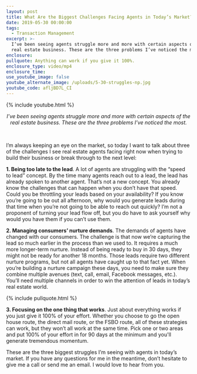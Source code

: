 ```yaml
---
layout: post
title: What Are the Biggest Challenges Facing Agents in Today’s Market?
date: 2019-05-30 00:00:00
tags:
  - Transaction Management
excerpt: >-
  I’ve been seeing agents struggle more and more with certain aspects of the
  real estate business. These are the three problems I’ve noticed the most.
enclosure:
pullquote: Anything can work if you give it 100%.
enclosure_type: video/mp4
enclosure_time:
use_youtube_image: false
youtube_alternate_image: /uploads/5-30-struggles-np.jpg
youtube_code: afljBD7L_CI
---
```


{% include youtube.html %}

<center><em>I&rsquo;ve been seeing agents struggle more and more with certain aspects of the real estate business. These are the three problems I&rsquo;ve noticed the most.</em></center>

&nbsp;

I’m always keeping an eye on the market, so today I want to talk about three of the challenges I see real estate agents facing right now when trying to build their business or break through to the next level:

**1\. Being too late to the lead**. A lot of agents are struggling with the “speed to lead” concept. By the time many agents reach out to a lead, the lead has already spoken to another agent. That’s not a new concept. You already know the challenges that can happen when you don’t have that speed. Could you be throttling your leads based on your availability? If you know you’re going to be out all afternoon, why would you generate leads during that time when you’re not going to be able to reach out quickly? I’m not a proponent of turning your lead flow off, but you do have to ask yourself why would you have them if you can’t use them.

**2\. Managing consumers’ nurture demands**. The demands of agents have changed with our consumers. The challenge is that now we’re capturing the lead so much earlier in the process than we used to. It requires a much more longer-term nurture. Instead of being ready to buy in 30 days, they might not be ready for another 18 months. Those leads require two different nurture programs, but not all agents have caught up to that fact yet. When you’re building a nurture campaign these days, you need to make sure they combine multiple avenues (text, call, email, Facebook messages, etc.). You’ll need multiple channels in order to win the attention of leads in today’s real estate world.

{% include pullquote.html %}

**3\. Focusing on the one thing that works**. Just about everything works if you just give it 100% of your effort. Whether you choose to go the open house route, the direct mail route, or the FSBO route, all of these strategies can work, but they won’t all work at the same time. Pick one or two areas and put 100% of your effort in for 90 days at the minimum and you'll generate tremendous momentum.

These are the three biggest struggles I’m seeing with agents in today’s market. If you have any questions for me in the meantime, don’t hesitate to give me a call or send me an email. I would love to hear from you.